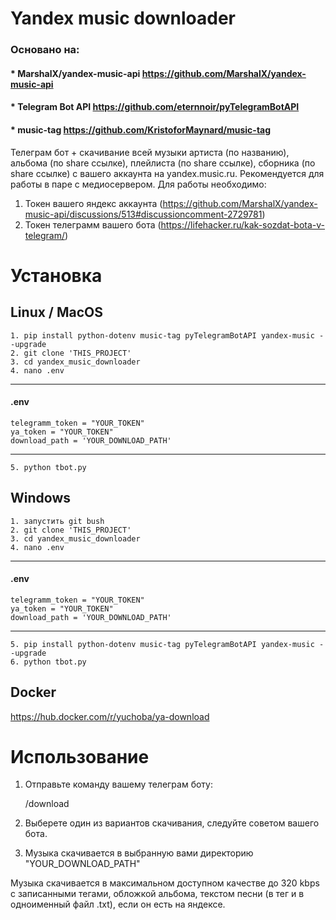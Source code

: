 # Yandex music downloader
### Основано на:
#### * MarshalX/yandex-music-api https://github.com/MarshalX/yandex-music-api
#### * Telegram Bot API https://github.com/eternnoir/pyTelegramBotAPI
#### * music-tag https://github.com/KristoforMaynard/music-tag

Телеграм бот + скачивание всей музыки артиста (по названию), альбома (по share ссылке), плейлиста (по share ссылке), сборника (по share ссылке) с вашего аккаунта на yandex.music.ru. Рекомендуется для работы в паре с медиосервером.
Для работы необходимо:
1. Токен вашего яндекс аккаунта (https://github.com/MarshalX/yandex-music-api/discussions/513#discussioncomment-2729781)
2. Токен телеграмм вашего бота (https://lifehacker.ru/kak-sozdat-bota-v-telegram/)


# Установка
## Linux / MacOS
    1. pip install python-dotenv music-tag pyTelegramBotAPI yandex-music --upgrade
    2. git clone 'THIS_PROJECT'
    3. cd yandex_music_downloader
    4. nano .env
______________ 
#### .env

    telegramm_token = "YOUR_TOKEN"
    ya_token = "YOUR_TOKEN"
    download_path = 'YOUR_DOWNLOAD_PATH'
______________

    5. python tbot.py

## Windows
    1. запустить git bush
    2. git clone 'THIS_PROJECT'
    3. cd yandex_music_downloader
    4. nano .env
______________ 
#### .env

    telegramm_token = "YOUR_TOKEN"
    ya_token = "YOUR_TOKEN"
    download_path = 'YOUR_DOWNLOAD_PATH'
______________
    5. pip install python-dotenv music-tag pyTelegramBotAPI yandex-music --upgrade
    6. python tbot.py

## Docker
https://hub.docker.com/r/yuchoba/ya-download
# Использование
1. Отправьте команду вашему телеграм боту:


    /download

2. Выберете один из вариантов скачивания, следуйте советом вашего бота.
3. Музыка скачивается в выбранную вами директорию "YOUR_DOWNLOAD_PATH"

Музыка скачивается в максимальном доступном качестве до 320 kbps с записанными тегами, обложкой альбома, текстом песни (в тег и в одноименный файл .txt), если он есть на яндексе.

